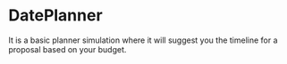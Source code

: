 # DatePlanner
It is a basic planner simulation where it will suggest you the timeline for a proposal based on your budget.
